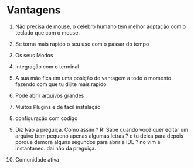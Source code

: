 # Vantagens

1. Não precisa de mouse, o celebro humano tem melhor adptação com o teclado que com o
mouse.

2. Se torna mais rapido o seu uso com o passar do tempo

3. Os seus Modos

4. Integração com o terminal

5. A sua mão fica em uma posição de vantagem a todo o momento fazendo com que tu dijite mais rapido

6. Pode abrir arquivos grandes

7. Muitos Plugins e de facil instalação

8. configuração com codigo

9. Diz Não a preguiça. Como assim ? R: Sabe quando você quer editar um arquivo bem
pequeno apenas algumas letras ? e tu deixa para depois porque demora alguns segundos para abrir a IDE ?
no vim é instantaneo. dai não da preguiça.

10. Comunidade ativa


